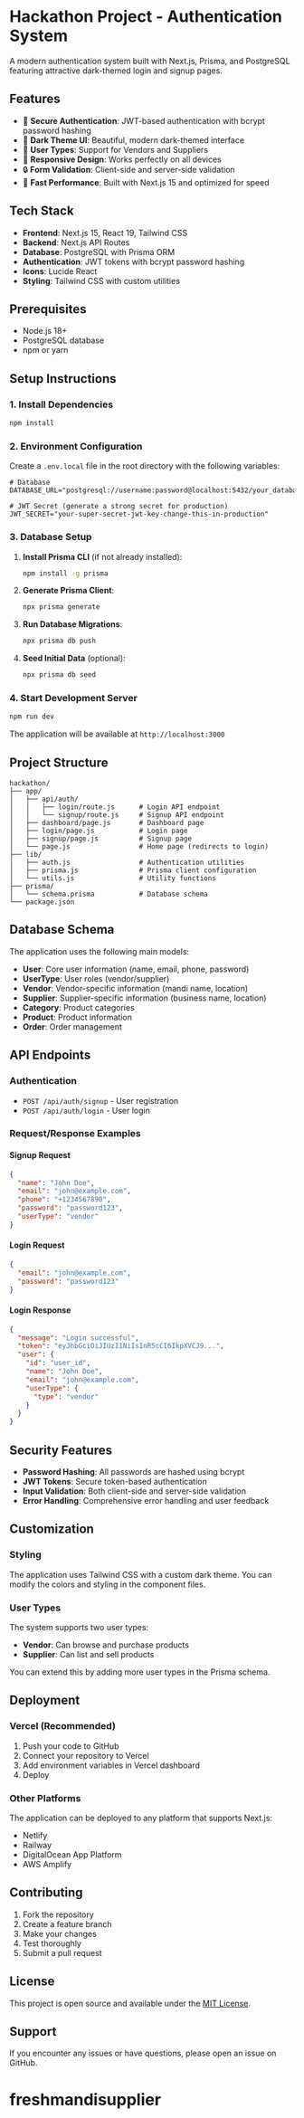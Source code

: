 # Hackathon Project - Authentication System

A modern authentication system built with Next.js, Prisma, and PostgreSQL featuring attractive dark-themed login and signup pages.

## Features

- 🔐 **Secure Authentication**: JWT-based authentication with bcrypt password hashing
- 🎨 **Dark Theme UI**: Beautiful, modern dark-themed interface
- 👥 **User Types**: Support for Vendors and Suppliers
- 📱 **Responsive Design**: Works perfectly on all devices
- 🔒 **Form Validation**: Client-side and server-side validation
- 🚀 **Fast Performance**: Built with Next.js 15 and optimized for speed

## Tech Stack

- **Frontend**: Next.js 15, React 19, Tailwind CSS
- **Backend**: Next.js API Routes
- **Database**: PostgreSQL with Prisma ORM
- **Authentication**: JWT tokens with bcrypt password hashing
- **Icons**: Lucide React
- **Styling**: Tailwind CSS with custom utilities

## Prerequisites

- Node.js 18+ 
- PostgreSQL database
- npm or yarn

## Setup Instructions

### 1. Install Dependencies

```bash
npm install
```

### 2. Environment Configuration

Create a `.env.local` file in the root directory with the following variables:

```env
# Database
DATABASE_URL="postgresql://username:password@localhost:5432/your_database_name"

# JWT Secret (generate a strong secret for production)
JWT_SECRET="your-super-secret-jwt-key-change-this-in-production"
```

### 3. Database Setup

1. **Install Prisma CLI** (if not already installed):
   ```bash
   npm install -g prisma
   ```

2. **Generate Prisma Client**:
   ```bash
   npx prisma generate
   ```

3. **Run Database Migrations**:
   ```bash
   npx prisma db push
   ```

4. **Seed Initial Data** (optional):
   ```bash
   npx prisma db seed
   ```

### 4. Start Development Server

```bash
npm run dev
```

The application will be available at `http://localhost:3000`

## Project Structure

```
hackathon/
├── app/
│   ├── api/auth/
│   │   ├── login/route.js      # Login API endpoint
│   │   └── signup/route.js     # Signup API endpoint
│   ├── dashboard/page.js       # Dashboard page
│   ├── login/page.js           # Login page
│   ├── signup/page.js          # Signup page
│   └── page.js                 # Home page (redirects to login)
├── lib/
│   ├── auth.js                 # Authentication utilities
│   ├── prisma.js               # Prisma client configuration
│   └── utils.js                # Utility functions
├── prisma/
│   └── schema.prisma           # Database schema
└── package.json
```

## Database Schema

The application uses the following main models:

- **User**: Core user information (name, email, phone, password)
- **UserType**: User roles (vendor/supplier)
- **Vendor**: Vendor-specific information (mandi name, location)
- **Supplier**: Supplier-specific information (business name, location)
- **Category**: Product categories
- **Product**: Product information
- **Order**: Order management

## API Endpoints

### Authentication

- `POST /api/auth/signup` - User registration
- `POST /api/auth/login` - User login

### Request/Response Examples

#### Signup Request
```json
{
  "name": "John Doe",
  "email": "john@example.com",
  "phone": "+1234567890",
  "password": "password123",
  "userType": "vendor"
}
```

#### Login Request
```json
{
  "email": "john@example.com",
  "password": "password123"
}
```

#### Login Response
```json
{
  "message": "Login successful",
  "token": "eyJhbGciOiJIUzI1NiIsInR5cCI6IkpXVCJ9...",
  "user": {
    "id": "user_id",
    "name": "John Doe",
    "email": "john@example.com",
    "userType": {
      "type": "vendor"
    }
  }
}
```

## Security Features

- **Password Hashing**: All passwords are hashed using bcrypt
- **JWT Tokens**: Secure token-based authentication
- **Input Validation**: Both client-side and server-side validation
- **Error Handling**: Comprehensive error handling and user feedback

## Customization

### Styling
The application uses Tailwind CSS with a custom dark theme. You can modify the colors and styling in the component files.

### User Types
The system supports two user types:
- **Vendor**: Can browse and purchase products
- **Supplier**: Can list and sell products

You can extend this by adding more user types in the Prisma schema.

## Deployment

### Vercel (Recommended)

1. Push your code to GitHub
2. Connect your repository to Vercel
3. Add environment variables in Vercel dashboard
4. Deploy

### Other Platforms

The application can be deployed to any platform that supports Next.js:
- Netlify
- Railway
- DigitalOcean App Platform
- AWS Amplify

## Contributing

1. Fork the repository
2. Create a feature branch
3. Make your changes
4. Test thoroughly
5. Submit a pull request

## License

This project is open source and available under the [MIT License](LICENSE).

## Support

If you encounter any issues or have questions, please open an issue on GitHub.
# freshmandisupplier
